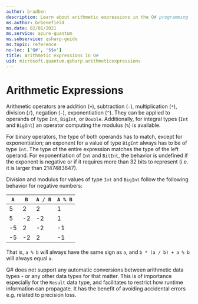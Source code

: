 ```yaml
---
author: bradben
description: Learn about arithmetic expressions in the Q# programming language.
ms.author: brbenefield
ms.date: 02/01/2021
ms.service: azure-quantum
ms.subservice: qsharp-guide
ms.topic: reference
no-loc: ['Q#', '$$v']
title: Arithmetic expressions in Q#
uid: microsoft.quantum.qsharp.arithmeticexpressions
---
```


# Arithmetic Expressions

Arithmetic operators are addition (`+`), subtraction (`-`), multiplication (`*`), division (`/`), negation (`-`), exponentiation (`^`). 
They can be applied to operands of type `Int`, `BigInt`, or `Double`. Additionally, for integral types (`Int` and `BigInt`) an operator computing the modulus (`%`) is available. 

For binary operators, the type of both operands has to match, except for exponentiation; an exponent for a value of type `BigInt` always has to be of type `Int`. 
The type of the entire expression matches the type of the left operand. 
For exponentiation of `Int` and `BitInt`, the behavior is undefined if the exponent is negative or if it requires more than 32 bits to represent (i.e. it is larger than 2147483647). 

Division and modulus for values of type `Int` and `BigInt` follow the following behavior for
negative numbers:

 `A` | `B` | `A / B` | `A % B`
---------|----------|---------|---------
 5 | 2 | 2 | 1
 5 | -2 | -2 | 1
 -5 | 2 | -2 | -1
 -5 | -2 | 2 | -1

That is, `a % b` will always have the same sign as `a`,
and `b * (a / b) + a % b` will always equal `a`.

Q# does not support any automatic conversions between arithmetic data types - or any other data types for that matter. This is of importance especially for the `Result` data type, and facilitates to restrict how runtime information can propagate. It has the benefit of avoiding accidental errors e.g. related to precision loss. 



